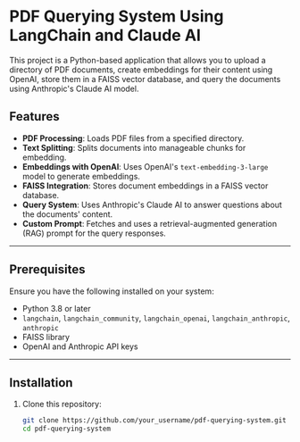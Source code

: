 # PDF Querying System Using LangChain and Claude AI

This project is a Python-based application that allows you to upload a directory of PDF documents, create embeddings for their content using OpenAI, store them in a FAISS vector database, and query the documents using Anthropic's Claude AI model.

## Features
- **PDF Processing**: Loads PDF files from a specified directory.
- **Text Splitting**: Splits documents into manageable chunks for embedding.
- **Embeddings with OpenAI**: Uses OpenAI's `text-embedding-3-large` model to generate embeddings.
- **FAISS Integration**: Stores document embeddings in a FAISS vector database.
- **Query System**: Uses Anthropic's Claude AI to answer questions about the documents' content.
- **Custom Prompt**: Fetches and uses a retrieval-augmented generation (RAG) prompt for the query responses.

---

## Prerequisites
Ensure you have the following installed on your system:
- Python 3.8 or later
- `langchain`, `langchain_community`, `langchain_openai`, `langchain_anthropic`, `anthropic`
- FAISS library
- OpenAI and Anthropic API keys

---

## Installation
1. Clone this repository:
   ```bash
   git clone https://github.com/your_username/pdf-querying-system.git
   cd pdf-querying-system
